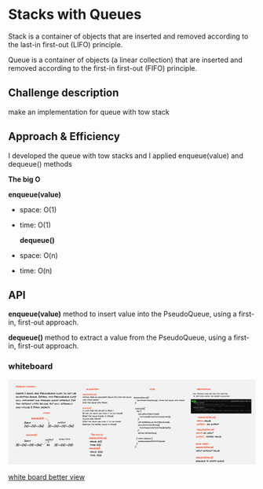 
# Stacks with Queues
Stack is a container of objects that are inserted and removed according to the last-in first-out (LIFO) principle.

Queue is a container of objects (a linear collection) that are inserted and removed according to the first-in first-out (FIFO) principle.

## Challenge description
make an implementation for queue with tow stack 
## Approach & Efficiency
I developed the queue with tow stacks and I applied enqueue(value) and dequeue() methods 
  

  **The big O**

  **enqueue(value)**
- space: O(1)
- time: O(1)
  
  **dequeue()**
- space: O(n)
- time: O(n)

  


## API


**enqueue(value)** method to insert value into the PseudoQueue, using a first-in, first-out approach.

 
  
**dequeue()**
method to extract a value from the PseudoQueue, using a first-in, first-out approach.








### whiteboard

![whiteboard](./assets/queue-with-stacks.PNG)

[white board better view](https://miro.com/app/board/o9J_lB3_UZE=/)




